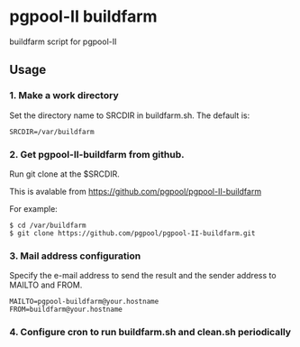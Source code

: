 # pgpool-II buildfarm

buildfarm script for pgpool-II

## Usage

### 1. Make a work directory

Set the directory name to SRCDIR in buildfarm.sh. The default is:

    SRCDIR=/var/buildfarm

### 2. Get pgpool-II-buildfarm from github.

Run git clone at the $SRCDIR.

This is avalable from
<https://github.com/pgpool/pgpool-II-buildfarm>

For example:

    $ cd /var/buildfarm
    $ git clone https://github.com/pgpool/pgpool-II-buildfarm.git

### 3. Mail address configuration

Specify the e-mail address to send the result and the sender address to MAILTO and FROM.

    MAILTO=pgpool-buildfarm@your.hostname
    FROM=buildfarm@your.hostname

### 4. Configure cron to run buildfarm.sh and clean.sh periodically
